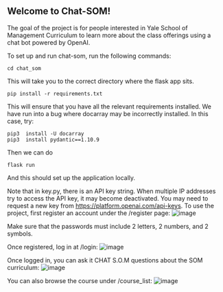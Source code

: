 ## Welcome to Chat-SOM!

The goal of the project is for people interested in Yale School of Management Curriculum to learn more about the class offerings using a chat bot powered by OpenAI.

To set up and run chat-som, run the following commands:

    cd chat_som

This will take you to the correct directory where the flask app sits.

    pip install -r requirements.txt

This will ensure that you have all the relevant requirements installed. We have run into a bug where docarray may be incorrectly installed. In this case, try:

    pip3  install -U docarray
    pip3  install pydantic==1.10.9

Then we can do

    flask run

And this should set up the application locally.

Note that in key.py, there is an API key string. When multiple IP addresses try to access the API key, it may become deactivated. You may need to request a new key from https://platform.openai.com/api-keys.
To use the project, first register an account under the /register page:
![image](https://github.com/staceywhou/chat-som/assets/45773084/4ea7c9fc-8ba1-4dae-a18d-fffcd9cd4092)

Make sure that the passwords must include 2 letters, 2 numbers, and 2 symbols.

Once registered, log in at /login:
![image](https://github.com/staceywhou/chat-som/assets/45773084/261b2134-6d48-43a7-8ec5-1b3701ccd74a)

Once logged in, you can ask it CHAT S.O.M questions about the SOM curriculum:
![image](https://github.com/staceywhou/chat-som/assets/45773084/28b4b759-d5a7-40b4-a844-16546cf56dea)


You can also browse the course under /course_list:
![image](https://github.com/staceywhou/chat-som/assets/45773084/5dab6e6d-7690-4fb7-b32c-b46cba771e1b)





